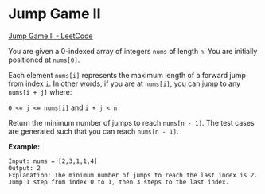 # Jump Game II

[Jump Game II - LeetCode](https://leetcode.com/problems/jump-game-ii/)

You are given a 0-indexed array of integers `nums` of length `n`. You are initially positioned at `nums[0]`.

Each element `nums[i]` represents the maximum length of a forward jump from index `i`. In other words, if you are at `nums[i]`, you can jump to any `nums[i + j]` where:

   `0 <= j <= nums[i]` and
    `i + j < n`

Return the minimum number of jumps to reach `nums[n - 1]`. The test cases are generated such that you can reach `nums[n - 1]`.

**Example:**

```text
Input: nums = [2,3,1,1,4]
Output: 2
Explanation: The minimum number of jumps to reach the last index is 2. Jump 1 step from index 0 to 1, then 3 steps to the last index.
```